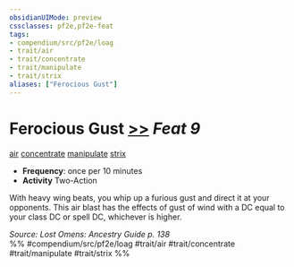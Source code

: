 ```yaml
---
obsidianUIMode: preview
cssclasses: pf2e,pf2e-feat
tags:
- compendium/src/pf2e/loag
- trait/air
- trait/concentrate
- trait/manipulate
- trait/strix
aliases: ["Ferocious Gust"]
---
```

# Ferocious Gust  [>>](rules/core-rulebook/chapter-9-playing-the-game.md#Actions "Two-Action") *Feat 9*  
[air](rules/traits/air.md "Air Energy & Element Trait")  [concentrate](rules/traits/concentrate.md "Concentrate Action & Ability Trait")  [manipulate](rules/traits/manipulate.md "Manipulate General Trait")  [strix](rules/traits/strix-loag.md "Strix Ancestry & Heritage Trait")  

- **Frequency**: once per 10 minutes
- **Activity** Two-Action

With heavy wing beats, you whip up a furious gust and direct it at your opponents. This air blast has the effects of gust of wind with a DC equal to your class DC or spell DC, whichever is higher.

*Source: Lost Omens: Ancestry Guide p. 138*  
%% #compendium/src/pf2e/loag #trait/air #trait/concentrate #trait/manipulate #trait/strix %%